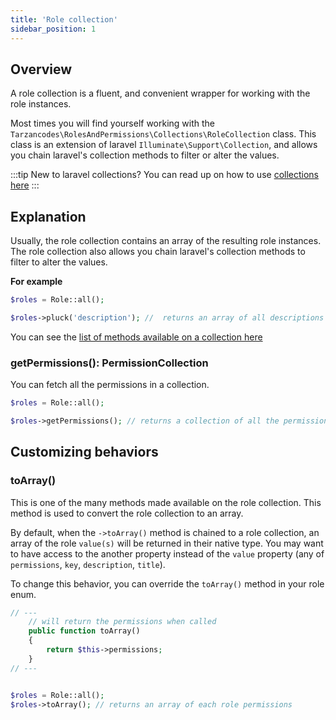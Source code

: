 ```yaml
---
title: 'Role collection'
sidebar_position: 1
---
```


## Overview
A role collection is a fluent, and convenient wrapper for working with the role instances. 

Most times you will find yourself working with the `Tarzancodes\RolesAndPermissions\Collections\RoleCollection` class. This class is an extension of laravel `Illuminate\Support\Collection`, and allows you chain laravel's collection methods to filter or alter the values.

:::tip
New to laravel collections? You can read up on how to use [collections here](https://laravel.com/docs/8.x/collections)
:::


## Explanation
Usually, the role collection contains an array of the resulting role instances. 
The role collection also allows you chain laravel's collection methods to filter to alter the values.

**For example** 
```php
$roles = Role::all();

$roles->pluck('description'); //  returns an array of all descriptions
```

You can see the [list of methods available on a collection here](https://laravel.com/docs/8.x/collections#available-methods) 

### getPermissions(): PermissionCollection
You can fetch all the permissions in a collection. 

```php
$roles = Role::all();

$roles->getPermissions(); // returns a collection of all the permissions
```

## Customizing behaviors
### toArray()
This is one of the many methods made available on the role collection. This method is used to convert the role collection to an array. 

By default, when the `->toArray()` method is chained to a role collection, an array of the role `value(s)` will be returned in their native type. You may want to have access to the another property instead of the `value` property (any of `permissions`, `key`, `description`, `title`).

To change this behavior, you can override the `toArray()` method in your role enum.

```php title='app\Enums\Role.php'
// ---
    // will return the permissions when called
    public function toArray()
    {
        return $this->permissions;
    }
// ---


$roles = Role::all();
$roles->toArray(); // returns an array of each role permissions
```
